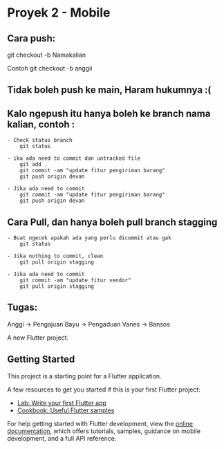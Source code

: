# Proyek 2 - Mobile

## Cara push: 
git checkout -b Namakalian

Contoh
git checkout -b anggii

## Tidak boleh push ke main, Haram hukumnya :(

## Kalo ngepush itu hanya boleh ke branch nama kalian, contoh :
	- Check status branch
		git status
		
	- ika ada need to commit dan untracked file
		git add .
		git commit -am "update fitur pengiriman barang"
		git push origin devan

	- Jika ada need to commit
		git commit -am "update fitur pengiriman barang"
		git push origin devan

		
  ## Cara Pull, dan hanya boleh pull branch stagging
	- Buat ngecek apakah ada yang perlu dicommit atau gak
		git status
	
	- Jika nothing to commit, clean
		git pull origin stagging
	
	- Jika ada need to commit
		git commit -am "update fitur vendor"
		git pull origin stagging


## Tugas: 
Anggi -> Pengajuan
Bayu -> Pengaduan
Vanes -> Bansos

A new Flutter project.

## Getting Started

This project is a starting point for a Flutter application.

A few resources to get you started if this is your first Flutter project:

- [Lab: Write your first Flutter app](https://docs.flutter.dev/get-started/codelab)
- [Cookbook: Useful Flutter samples](https://docs.flutter.dev/cookbook)

For help getting started with Flutter development, view the
[online documentation](https://docs.flutter.dev/), which offers tutorials,
samples, guidance on mobile development, and a full API reference.
